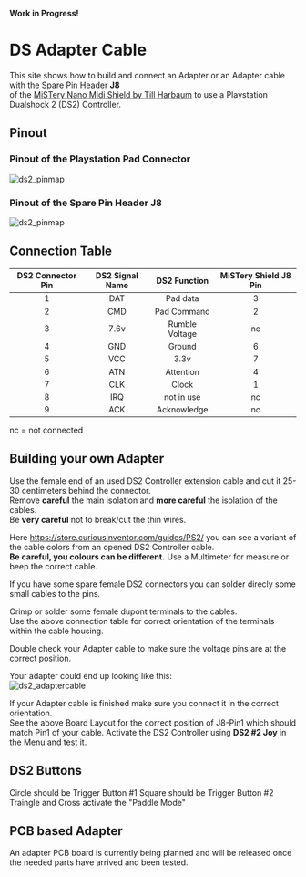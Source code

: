 **Work in Progress!**

# DS Adapter Cable

This site shows how to build and connect an Adapter or an Adapter cable with the Spare Pin Header **J8**  
of the [MiSTery Nano Midi Shield by Till Harbaum](https://github.com/harbaum/MiSTeryNano/blob/main/board/misteryshield20k/README.md) to use a Playstation Dualshock 2 (DS2) Controller.


## Pinout
### Pinout of the Playstation Pad Connector
![ds2_pinmap](\.assets/ps_pad_connector.png)
  
### Pinout of the Spare Pin Header J8
![ds2_pinmap](\.assets/pcb_m0s_j8_pinout.png)

## Connection Table

|DS2 Connector Pin|DS2 Signal Name|DS2 Function|MiSTery Shield J8 Pin|
|:---:|:---:|:---:|:---:|
|1|DAT|Pad data|3|
|2|CMD|Pad Command|2|
|3|7.6v|Rumble Voltage|nc|
|4|GND|Ground|6|
|5|VCC|3.3v|7|
|6|ATN|Attention|4|
|7|CLK|Clock|1|
|8|IRQ|not in use|nc|
|9|ACK|Acknowledge|nc|

nc = not connected

## Building your own Adapter
Use the female end of an used DS2 Controller extension cable and cut it 25-30 centimeters behind the connector.  
Remove **careful** the main isolation and **more careful** the isolation of the cables.  
Be **very careful** not to break/cut the thin wires.  

Here https://store.curiousinventor.com/guides/PS2/ you can see a variant of the cable colors from an opened DS2 Controller cable.  
**Be careful, you colours can be different.** Use a Multimeter for measure or beep the correct cable.  

If you have some spare female DS2 connectors you can solder direcly some small cables to the pins.

Crimp or solder some female dupont terminals to the cables.  
Use the above connection table for correct orientation of the terminals within the cable housing.  

Double check your Adapter cable to make sure the voltage pins are at the correct position.

Your adapter could end up looking like this:  
![ds2_adaptercable](\.assets/ds2_adapter_cable.png)

If your Adapter cable is finished make sure you connect it in the correct orientation.  
See the above Board Layout for the correct position of J8-Pin1 which should match Pin1 of your cable.
Activate the DS2 Controller using **DS2 #2 Joy** in the Menu and test it.  

## DS2 Buttons
Circle should be Trigger Button #1
Square should be Trigger Button #2
Traingle and Cross activate the "Paddle Mode"

## PCB based Adapter
An adapter PCB board is currently being planned and will be released once the needed parts have arrived and been tested.
